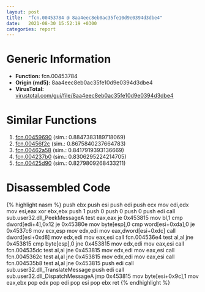 ```yaml
---
layout: post
title:  "fcn.00453784 @ 8aa4eec8eb0ac35fe10d9e0394d3dbe4"
date:   2021-08-30 15:52:19 +0300
categories: report
---
```


# Generic Information
- **Function:** fcn.00453784
- **Origin (md5):** 8aa4eec8eb0ac35fe10d9e0394d3dbe4
- **VirusTotal:** [virustotal.com/gui/file/8aa4eec8eb0ac35fe10d9e0394d3dbe4][virustotal_ref]



# Similar Functions

1. [fcn.00459690][similar_1_ref] (sim.: 0.8847383189718069)
2. [fcn.00456f2c][similar_2_ref] (sim.: 0.8675840237664783)
3. [fcn.00462a58][similar_3_ref] (sim.: 0.8417919393136669)
4. [fcn.004237b0][similar_4_ref] (sim.: 0.8306295224214705)
5. [fcn.00425d90][similar_5_ref] (sim.: 0.8279809268433211)


# Disassembled Code

{% highlight nasm %}
push ebx
push esi
push edi
push ecx
mov edi,edx
mov esi,eax
xor ebx,ebx
push 1
push 0
push 0
push 0
push edi
call sub.user32.dll_PeekMessageA
test eax,eax
je 0x453815
mov bl,1
cmp dword[edi+4],0x12
je 0x45380e
mov byte[esp],0
cmp word[esi+0xda],0
je 0x4537c6
mov ecx,esp
mov edx,edi
mov eax,dword[esi+0xdc]
call dword[esi+0xd8]
mov edx,edi
mov eax,esi
call fcn.004536e4
test al,al
jne 0x453815
cmp byte[esp],0
jne 0x453815
mov edx,edi
mov eax,esi
call fcn.004535dc
test al,al
jne 0x453815
mov edx,edi
mov eax,esi
call fcn.0045362c
test al,al
jne 0x453815
mov edx,edi
mov eax,esi
call fcn.004535b8
test al,al
jne 0x453815
push edi
call sub.user32.dll_TranslateMessage
push edi
call sub.user32.dll_DispatchMessageA
jmp 0x453815
mov byte[esi+0x9c],1
mov eax,ebx
pop edx
pop edi
pop esi
pop ebx
ret 
{% endhighlight %}


[similar_1_ref]: /report/fcn.00459690@27f3ad32e2eddc62e5434f19748fa0be
[similar_2_ref]: /report/fcn.00456f2c@2ba145d6678d721baeb8d825fab7c600
[similar_3_ref]: /report/fcn.00462a58@6635b2bf1f4673ef3a7d242a02608d58
[similar_4_ref]: /report/fcn.004237b0@2ba145d6678d721baeb8d825fab7c600
[similar_5_ref]: /report/fcn.00425d90@8aa4eec8eb0ac35fe10d9e0394d3dbe4
[virustotal_ref]: https://www.virustotal.com/gui/file/8aa4eec8eb0ac35fe10d9e0394d3dbe4